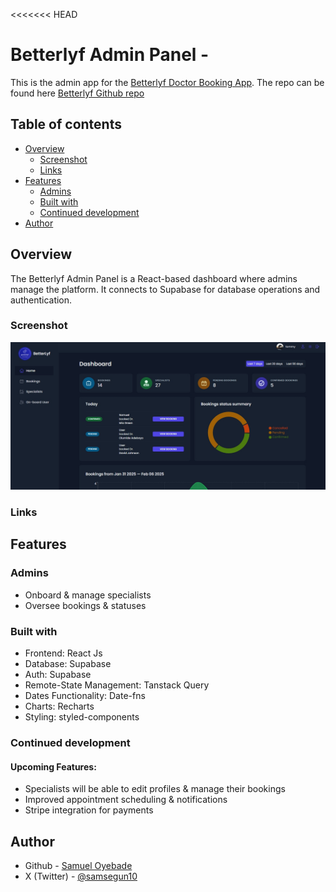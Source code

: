 <<<<<<< HEAD

# Betterlyf Admin Panel -

This is the admin app for the [Betterlyf Doctor Booking App](https://www.betterlyf.vercel.app/). The repo can be found here [Betterlyf Github repo](https://github.com/Samsegun/betterlyf-admin)

## Table of contents

-   [Overview](#overview)
    -   [Screenshot](#screenshot)
    -   [Links](#links)
-   [Features](#features)
    -   [Admins](#admins)
    -   [Built with](#built-with)
    -   [Continued development](#continued-development)
-   [Author](#author)
<!-- -   [Acknowledgments](#acknowledgments) -->

## Overview

The Betterlyf Admin Panel is a React-based dashboard where admins manage the platform. It connects to Supabase for database operations and authentication.

### Screenshot

![screenshot](./betterlyf-admin.jpeg)

### Links

<!--
-   Solution URL: [GitHub](https://github.com/Samsegun/Entertainment-web-app)
-   Live Site URL: [Netlify](https://samsegun-entertainment-app.netlify.app/) -->

## Features

### Admins

-   Onboard & manage specialists
-   Oversee bookings & statuses

### Built with

-   Frontend: React Js
-   Database: Supabase
-   Auth: Supabase
-   Remote-State Management: Tanstack Query
-   Dates Functionality: Date-fns
-   Charts: Recharts
-   Styling: styled-components

### Continued development

#### Upcoming Features:

-   Specialists will be able to edit profiles & manage their bookings
-   Improved appointment scheduling & notifications
-   Stripe integration for payments

## Author

-   Github - [Samuel Oyebade](https://github.com/Samsegun/)
-   X (Twitter) - [@samsegun10](https://www.twitter.com/samsegun10)
